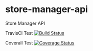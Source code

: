 # store-manager-api
Store Manager API 

TravisCI Test
[![Build Status](https://travis-ci.com/kipruto/store-manager-api.svg?branch=ch-automated-api-endpoint-tests-travis-161361514)](https://travis-ci.com/kipruto/store-manager-api)


Coverall Test
[![Coverage Status](https://coveralls.io/repos/github/kipruto/store-manager-api/badge.svg?branch=master)](https://coveralls.io/github/kipruto/store-manager-api?branch=master)


